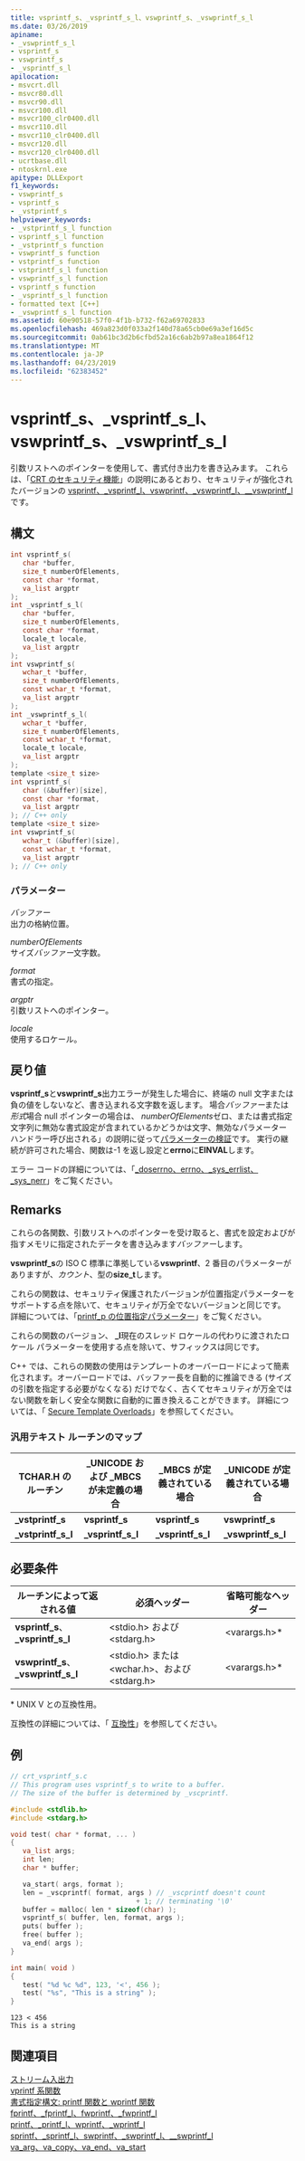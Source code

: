 ```yaml
---
title: vsprintf_s、_vsprintf_s_l、vswprintf_s、_vswprintf_s_l
ms.date: 03/26/2019
apiname:
- _vswprintf_s_l
- vsprintf_s
- vswprintf_s
- _vsprintf_s_l
apilocation:
- msvcrt.dll
- msvcr80.dll
- msvcr90.dll
- msvcr100.dll
- msvcr100_clr0400.dll
- msvcr110.dll
- msvcr110_clr0400.dll
- msvcr120.dll
- msvcr120_clr0400.dll
- ucrtbase.dll
- ntoskrnl.exe
apitype: DLLExport
f1_keywords:
- vswprintf_s
- vsprintf_s
- _vstprintf_s
helpviewer_keywords:
- _vstprintf_s_l function
- vsprintf_s_l function
- _vstprintf_s function
- vswprintf_s function
- vstprintf_s function
- vstprintf_s_l function
- vswprintf_s_l function
- vsprintf_s function
- _vsprintf_s_l function
- formatted text [C++]
- _vswprintf_s_l function
ms.assetid: 60e90518-57f0-4f1b-b732-f62a69702833
ms.openlocfilehash: 469a823d0f033a2f140d78a65cb0e69a3ef16d5c
ms.sourcegitcommit: 0ab61bc3d2b6cfbd52a16c6ab2b97a8ea1864f12
ms.translationtype: MT
ms.contentlocale: ja-JP
ms.lasthandoff: 04/23/2019
ms.locfileid: "62383452"
---
```

# <a name="vsprintfs-vsprintfsl-vswprintfs-vswprintfsl"></a>vsprintf_s、_vsprintf_s_l、vswprintf_s、_vswprintf_s_l

引数リストへのポインターを使用して、書式付き出力を書き込みます。 これらは、「[CRT のセキュリティ機能](../../c-runtime-library/security-features-in-the-crt.md)」の説明にあるとおり、セキュリティが強化されたバージョンの [vsprintf、_vsprintf_l、vswprintf、_vswprintf_l、\__vswprintf_l](vsprintf-vsprintf-l-vswprintf-vswprintf-l-vswprintf-l.md) です。

## <a name="syntax"></a>構文

```C
int vsprintf_s(
   char *buffer,
   size_t numberOfElements,
   const char *format,
   va_list argptr
);
int _vsprintf_s_l(
   char *buffer,
   size_t numberOfElements,
   const char *format,
   locale_t locale,
   va_list argptr
);
int vswprintf_s(
   wchar_t *buffer,
   size_t numberOfElements,
   const wchar_t *format,
   va_list argptr
);
int _vswprintf_s_l(
   wchar_t *buffer,
   size_t numberOfElements,
   const wchar_t *format,
   locale_t locale,
   va_list argptr
);
template <size_t size>
int vsprintf_s(
   char (&buffer)[size],
   const char *format,
   va_list argptr
); // C++ only
template <size_t size>
int vswprintf_s(
   wchar_t (&buffer)[size],
   const wchar_t *format,
   va_list argptr
); // C++ only
```

### <a name="parameters"></a>パラメーター

*バッファー*<br/>
出力の格納位置。

*numberOfElements*<br/>
サイズ*バッファー*文字数。

*format*<br/>
書式の指定。

*argptr*<br/>
引数リストへのポインター。

*locale*<br/>
使用するロケール。

## <a name="return-value"></a>戻り値

**vsprintf_s**と**vswprintf_s**出力エラーが発生した場合に、終端の null 文字または負の値をしないなど、書き込まれる文字数を返します。 場合*バッファー*または*形式*場合 null ポインターの場合は、 *numberOfElements*ゼロ、または書式指定文字列に無効な書式設定が含まれているかどうかは文字、無効なパラメーター ハンドラー呼び出される」の説明に従って[パラメーターの検証](../../c-runtime-library/parameter-validation.md)です。 実行の継続が許可された場合、関数は-1 を返し設定と**errno**に**EINVAL**します。

エラー コードの詳細については、「[_doserrno、errno、_sys_errlist、_sys_nerr](../../c-runtime-library/errno-doserrno-sys-errlist-and-sys-nerr.md)」をご覧ください。

## <a name="remarks"></a>Remarks

これらの各関数、引数リストへのポインターを受け取ると、書式を設定およびが指すメモリに指定されたデータを書き込みます*バッファー*します。

**vswprintf_s**の ISO C 標準に準拠している**vswprintf**、2 番目のパラメーターがありますが、*カウント*、型の**size_t**します。

これらの関数は、セキュリティ保護されたバージョンが位置指定パラメーターをサポートする点を除いて、セキュリティが万全でないバージョンと同じです。 詳細については、「[printf_p の位置指定パラメーター](../../c-runtime-library/printf-p-positional-parameters.md)」をご覧ください。

これらの関数のバージョン、 **_l**現在のスレッド ロケールの代わりに渡されたロケール パラメーターを使用する点を除いて、サフィックスは同じです。

C++ では、これらの関数の使用はテンプレートのオーバーロードによって簡素化されます。オーバーロードでは、バッファー長を自動的に推論できる (サイズの引数を指定する必要がなくなる) だけでなく、古くてセキュリティが万全ではない関数を新しく安全な関数に自動的に置き換えることができます。 詳細については、「 [Secure Template Overloads](../../c-runtime-library/secure-template-overloads.md)」を参照してください。

### <a name="generic-text-routine-mappings"></a>汎用テキスト ルーチンのマップ

|TCHAR.H のルーチン|_UNICODE および _MBCS が未定義の場合|_MBCS が定義されている場合|_UNICODE が定義されている場合|
|---------------------|------------------------------------|--------------------|-----------------------|
|**_vstprintf_s**|**vsprintf_s**|**vsprintf_s**|**vswprintf_s**|
|**_vstprintf_s_l**|**_vsprintf_s_l**|**_vsprintf_s_l**|**_vswprintf_s_l**|

## <a name="requirements"></a>必要条件

|ルーチンによって返される値|必須ヘッダー|省略可能なヘッダー|
|-------------|---------------------|----------------------|
|**vsprintf_s**、 **_vsprintf_s_l**|\<stdio.h> および \<stdarg.h>|\<varargs.h>*|
|**vswprintf_s**、 **_vswprintf_s_l**|\<stdio.h> または \<wchar.h>、および \<stdarg.h>|\<varargs.h>*|

\* UNIX V との互換性用。

互換性の詳細については、「 [互換性](../../c-runtime-library/compatibility.md)」を参照してください。

## <a name="example"></a>例

```C
// crt_vsprintf_s.c
// This program uses vsprintf_s to write to a buffer.
// The size of the buffer is determined by _vscprintf.

#include <stdlib.h>
#include <stdarg.h>

void test( char * format, ... )
{
   va_list args;
   int len;
   char * buffer;

   va_start( args, format );
   len = _vscprintf( format, args ) // _vscprintf doesn't count
                               + 1; // terminating '\0'
   buffer = malloc( len * sizeof(char) );
   vsprintf_s( buffer, len, format, args );
   puts( buffer );
   free( buffer );
   va_end( args );
}

int main( void )
{
   test( "%d %c %d", 123, '<', 456 );
   test( "%s", "This is a string" );
}
```

```Output
123 < 456
This is a string
```

## <a name="see-also"></a>関連項目

[ストリーム入出力](../../c-runtime-library/stream-i-o.md)<br/>
[vprintf 系関数](../../c-runtime-library/vprintf-functions.md)<br/>
[書式指定構文: printf 関数と wprintf 関数](../../c-runtime-library/format-specification-syntax-printf-and-wprintf-functions.md)<br/>
[fprintf、_fprintf_l、fwprintf、_fwprintf_l](fprintf-fprintf-l-fwprintf-fwprintf-l.md)<br/>
[printf、_printf_l、wprintf、_wprintf_l](printf-printf-l-wprintf-wprintf-l.md)<br/>
[sprintf、_sprintf_l、swprintf、_swprintf_l、\__swprintf_l](sprintf-sprintf-l-swprintf-swprintf-l-swprintf-l.md)<br/>
[va_arg、va_copy、va_end、va_start](va-arg-va-copy-va-end-va-start.md)<br/>
